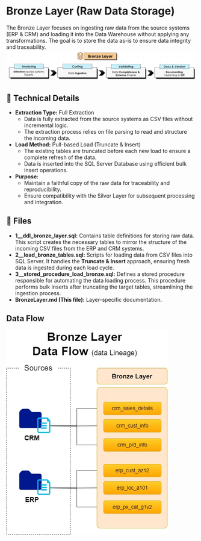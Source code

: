 # Bronze Layer (Raw Data Storage)
The Bronze Layer focuses on ingesting raw data from the source systems (ERP & CRM) and loading it into the Data Warehouse without applying any transformations. The goal is to store the data as-is to ensure data integrity and traceability.
![bronze_process](../../imgs/bronze_process.PNG)

## 📌 Technical Details

- **Extraction Type:** Full Extraction
    - Data is fully extracted from the source systems as CSV files without incremental logic.
    - The extraction process relies on file parsing to read and structure the incoming data.
- **Load Method:** Pull-based Load (Truncate & Insert)
    - The existing tables are truncated before each new load to ensure a complete refresh of the data.
    - Data is inserted into the SQL Server Database using efficient bulk insert operations.
- **Purpose:**
  - Maintain a faithful copy of the raw data for traceability and reproducibility.
  - Ensure compatibility with the Silver Layer for subsequent processing and integration.

## 📁 Files

- **1__ddl_bronze_layer.sql:** Contains table definitions for storing raw data. This script creates the necessary tables to mirror the structure of the incoming CSV files from the ERP and CRM systems.
- **2__load_bronze_tables.sql:** Scripts for loading data from CSV files into SQL Server. It handles the **Truncate & Insert** approach, ensuring fresh data is ingested during each load cycle.
- **3__stored_procedure_load_bronze.sql:** Defines a stored procedure responsible for automating the data loading process. This procedure performs bulk inserts after truncating the target tables, streamlining the ingestion process.
- **BronzeLayer.md (This file):** Layer-specific documentation.

## Data Flow
![bronze_data_flow](../../imgs/bronze_data_flow.jpg)
